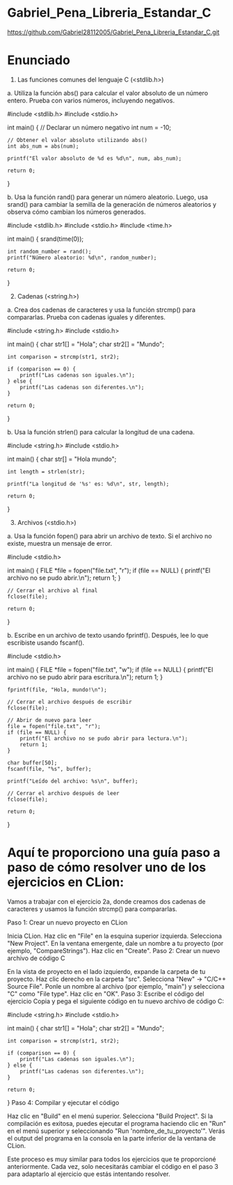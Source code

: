 # Gabriel_Pena_Libreria_Estandar_C
https://github.com/Gabriel28112005/Gabriel_Pena_Libreria_Estandar_C.git

# Enunciado
1. Las funciones comunes del lenguaje C (<stdlib.h>)

a. Utiliza la función abs() para calcular el valor absoluto de un número entero. Prueba con varios números, incluyendo negativos.

#include <stdlib.h>
#include <stdio.h>

int main() {
    // Declarar un número negativo
    int num = -10;

    // Obtener el valor absoluto utilizando abs()
    int abs_num = abs(num);

    printf("El valor absoluto de %d es %d\n", num, abs_num);

    return 0;
}

b. Usa la función rand() para generar un número aleatorio. Luego, usa srand() para cambiar la semilla de la generación de números aleatorios y observa cómo cambian los números generados.


#include <stdlib.h>
#include <stdio.h>
#include <time.h>

int main() {
    srand(time(0));

    int random_number = rand();
    printf("Número aleatorio: %d\n", random_number);

    return 0;
}

2. Cadenas (<string.h>)

a. Crea dos cadenas de caracteres y usa la función strcmp() para compararlas. Prueba con cadenas iguales y diferentes.

#include <string.h>
#include <stdio.h>

int main() {
    char str1[] = "Hola";
    char str2[] = "Mundo";

    int comparison = strcmp(str1, str2);

    if (comparison == 0) {
        printf("Las cadenas son iguales.\n");
    } else {
        printf("Las cadenas son diferentes.\n");
    }

    return 0;
}

b. Usa la función strlen() para calcular la longitud de una cadena.

#include <string.h>
#include <stdio.h>

int main() {
    char str[] = "Hola mundo";

    int length = strlen(str);

    printf("La longitud de '%s' es: %d\n", str, length);

    return 0;
}

3. Archivos (<stdio.h>)

a. Usa la función fopen() para abrir un archivo de texto. Si el archivo no existe, muestra un mensaje de error.


#include <stdio.h>

int main() {
    FILE *file = fopen("file.txt", "r");
    if (file == NULL) {
        printf("El archivo no se pudo abrir.\n");
        return 1;
    }

    // Cerrar el archivo al final
    fclose(file);

    return 0;
}

b. Escribe en un archivo de texto usando fprintf(). Después, lee lo que escribiste usando fscanf().


#include <stdio.h>

int main() {
    FILE *file = fopen("file.txt", "w");
    if (file == NULL) {
        printf("El archivo no se pudo abrir para escritura.\n");
        return 1;
    }

    fprintf(file, "Hola, mundo!\n");

    // Cerrar el archivo después de escribir
    fclose(file);

    // Abrir de nuevo para leer
    file = fopen("file.txt", "r");
    if (file == NULL) {
        printf("El archivo no se pudo abrir para lectura.\n");
        return 1;
    }

    char buffer[50];
    fscanf(file, "%s", buffer);

    printf("Leído del archivo: %s\n", buffer);

    // Cerrar el archivo después de leer
    fclose(file);

    return 0;
}

# Aquí te proporciono una guía paso a paso de cómo resolver uno de los ejercicios en CLion:

Vamos a trabajar con el ejercicio 2a, donde creamos dos cadenas de caracteres y usamos la función strcmp() para compararlas.

Paso 1: Crear un nuevo proyecto en CLion

Inicia CLion.
Haz clic en "File" en la esquina superior izquierda.
Selecciona "New Project".
En la ventana emergente, dale un nombre a tu proyecto (por ejemplo, "CompareStrings").
Haz clic en "Create".
Paso 2: Crear un nuevo archivo de código C

En la vista de proyecto en el lado izquierdo, expande la carpeta de tu proyecto.
Haz clic derecho en la carpeta "src".
Selecciona "New" -> "C/C++ Source File".
Ponle un nombre al archivo (por ejemplo, "main") y selecciona "C" como "File type".
Haz clic en "OK".
Paso 3: Escribe el código del ejercicio Copia y pega el siguiente código en tu nuevo archivo de código C:

#include <string.h>
#include <stdio.h>

int main() {
    char str1[] = "Hola";
    char str2[] = "Mundo";

    int comparison = strcmp(str1, str2);

    if (comparison == 0) {
        printf("Las cadenas son iguales.\n");
    } else {
        printf("Las cadenas son diferentes.\n");
    }

    return 0;
}
Paso 4: Compilar y ejecutar el código

Haz clic en "Build" en el menú superior.
Selecciona "Build Project".
Si la compilación es exitosa, puedes ejecutar el programa haciendo clic en "Run" en el menú superior y seleccionando "Run 'nombre_de_tu_proyecto'".
Verás el output del programa en la consola en la parte inferior de la ventana de CLion.

Este proceso es muy similar para todos los ejercicios que te proporcioné anteriormente. Cada vez, solo necesitarás cambiar el código en el paso 3 para adaptarlo al ejercicio que estás intentando resolver.
